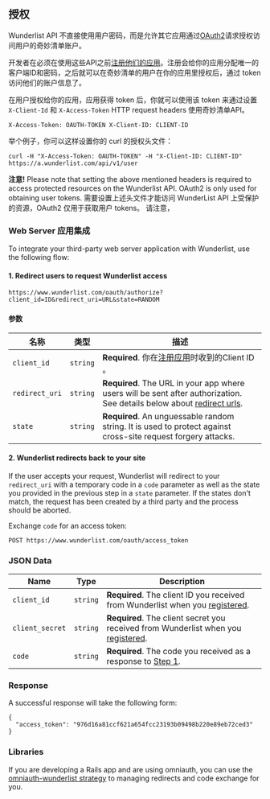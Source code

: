 ## 授权

Wunderlist API 不直接使用用户密码，而是允许其它应用通过[OAuth2](http://oauth.net/2/)请求授权访问用户的奇妙清单账户。

开发者在必须在使用这些API之前[注册他们的应用](https://developer.wunderlist.com/apps/new)。注册会给你的应用分配唯一的客户端ID和密码，之后就可以在奇妙清单的用户在你的应用里授权后，通过 token 访问他们的账户信息了。

在用户授权给你的应用，应用获得 token 后，你就可以使用该 token 来通过设置 `X-Client-Id` 和 `X-Access-Token` HTTP request headers 使用奇妙清单API。

    X-Access-Token: OAUTH-TOKEN X-Client-ID: CLIENT-ID

举个例子，你可以这样设置你的 curl 的授权头文件：

    curl -H "X-Access-Token: OAUTH-TOKEN" -H "X-Client-ID: CLIENT-ID" https://a.wunderlist.com/api/v1/user

<div class="p2 rounded border border-red bg-transparent-red">
	<strong class="bold">注意!</strong>
	Please note that setting the above mentioned headers is required to access protected resources on the Wunderlist API. OAuth2 is only used for obtaining user tokens.
    需要设置上述头文件才能访问 WunderList API 上受保护的资源，OAuth2 仅用于获取用户 tokens。
    请注意，
</div>

### Web Server 应用集成

To integrate your third-party web server application with Wunderlist, use the following flow:


#### 1. Redirect users to request Wunderlist access

    https://www.wunderlist.com/oauth/authorize?client_id=ID&redirect_uri=URL&state=RANDOM

#### 参数

名称 | 类型 | 描述
-----|------|--------------
`client_id`|`string` | **Required**. 你在[注册应用](https://developer.wunderlist.com/apps/new)时收到的Client ID 。
`redirect_uri`|`string` | **Required**. The URL in your app where users will be sent after authorization. See details below about [redirect urls](#redirect-urls).
`state`|`string` | **Required**. An unguessable random string. It is used to protect against cross-site request forgery attacks.

#### 2. Wunderlist redirects back to your site

If the user accepts your request, Wunderlist will redirect to your `redirect_uri`
with a temporary code in a `code` parameter as well as the state you provided in
the previous step in a `state` parameter. If the states don't match, the request
has been created by a third party and the process should be aborted.

Exchange `code` for an access token:

    POST https://www.wunderlist.com/oauth/access_token

### JSON Data

Name | Type | Description
-----|------|---------------
`client_id`|`string` | **Required**. The client ID you received from Wunderlist when you [registered](https://developer.wunderlist.com/apps/new).
`client_secret`|`string` | **Required**. The client secret you received from Wunderlist when you [registered](https://developer.wunderlist.com/apps/new).
`code`|`string` | **Required**. The code you received as a response to [Step 1](#1-redirect-users-to-request-wunderlist-access).

### Response

A successful response will take the following form:

    {
      "access_token": "976d16a81ccf621a654fcc23193b09498b220e89eb72ced3"
    }

### Libraries

If you are developing a Rails app and are using omniauth, you can use the [omniauth-wunderlist strategy](https://rubygems.org/gems/omniauth-wunderlist) to managing redirects and code exchange for you.
